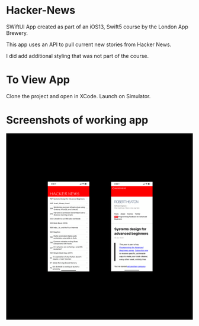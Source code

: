 # Hacker-News

SWiftUI App created as part of an iOS13, Swift5 course by the London App Brewery.  

This app uses an API to pull current new stories from Hacker News.

I did add additional styling that was not part of the course.

# To View App
Clone the project and open in XCode.  Launch on Simulator.

# Screenshots of working app

![App Screenshots](https://github.com/BETH-A/Hacker-News/blob/master/HackerNewsScreenshots.png)
